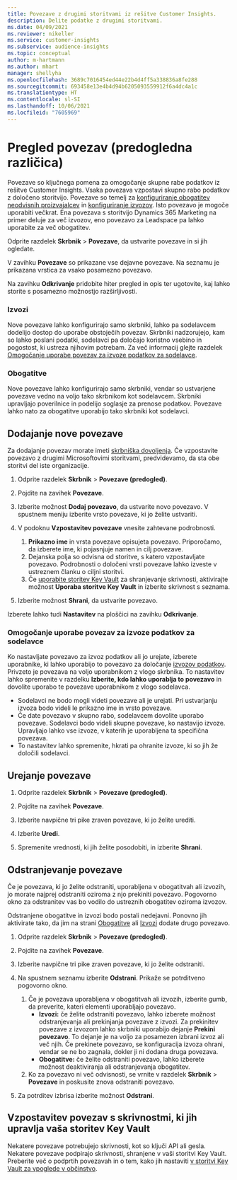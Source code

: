 ```yaml
---
title: Povezave z drugimi storitvami iz rešitve Customer Insights.
description: Delite podatke z drugimi storitvami.
ms.date: 04/09/2021
ms.reviewer: nikeller
ms.service: customer-insights
ms.subservice: audience-insights
ms.topic: conceptual
author: m-hartmann
ms.author: mhart
manager: shellyha
ms.openlocfilehash: 3689c7016454ed44e22b4d4ff5a338836a8fe288
ms.sourcegitcommit: 693458e13e4b4d94b6205093559912f6a4dc4a1c
ms.translationtype: HT
ms.contentlocale: sl-SI
ms.lasthandoff: 10/06/2021
ms.locfileid: "7605969"
---
```

# <a name="connections-preview-overview"></a>Pregled povezav (predogledna različica)

Povezave so ključnega pomena za omogočanje skupne rabe podatkov iz rešitve Customer Insights. Vsaka povezava vzpostavi skupno rabo podatkov z določeno storitvijo. Povezave so temelj za [konfiguriranje obogatitev neodvisnih proizvajalcev](enrichment-hub.md) in [konfiguriranje izvozov](export-destinations.md). Isto povezavo je mogoče uporabiti večkrat. Ena povezava s storitvijo Dynamics 365 Marketing na primer deluje za več izvozov, eno povezavo za Leadspace pa lahko uporabite za več obogatitev.

Odprite razdelek **Skrbnik** > **Povezave**, da ustvarite povezave in si jih ogledate.

V zavihku **Povezave** so prikazane vse dejavne povezave. Na seznamu je prikazana vrstica za vsako posamezno povezavo. 

Na zavihku **Odkrivanje** pridobite hiter pregled in opis ter ugotovite, kaj lahko storite s posamezno možnostjo razširljivosti.

### <a name="exports"></a>Izvozi

Nove povezave lahko konfigurirajo samo skrbniki, lahko pa sodelavcem dodelijo dostop do uporabe obstoječih povezav. Skrbniki nadzorujejo, kam so lahko poslani podatki, sodelavci pa določajo koristno vsebino in pogostost, ki ustreza njihovim potrebam. Za več informacij glejte razdelek [Omogočanje uporabe povezav za izvoze podatkov za sodelavce](#allow-contributors-to-use-a-connection-for-exports).

### <a name="enrichments"></a>Obogatitve

Nove povezave lahko konfigurirajo samo skrbniki, vendar so ustvarjene povezave vedno na voljo tako skrbnikom kot sodelavcem. Skrbniki upravljajo poverilnice in podelijo soglasje za prenose podatkov. Povezave lahko nato za obogatitve uporabijo tako skrbniki kot sodelavci.

## <a name="add-a-new-connection"></a>Dodajanje nove povezave

Za dodajanje povezav morate imeti [skrbniška dovoljenja](permissions.md). Če vzpostavite povezavo z drugimi Microsoftovimi storitvami, predvidevamo, da sta obe storitvi del iste organizacije.

1. Odprite razdelek **Skrbnik** > **Povezave (predogled)**.

1. Pojdite na zavihek **Povezave**.

1. Izberite možnost **Dodaj povezavo**, da ustvarite novo povezavo. V spustnem meniju izberite vrsto povezave, ki jo želite ustvariti.

1. V podoknu **Vzpostavitev povezave** vnesite zahtevane podrobnosti. 
   1. **Prikazno ime** in vrsta povezave opisujeta povezavo. Priporočamo, da izberete ime, ki pojasnjuje namen in cilj povezave.
   1. Dejanska polja so odvisna od storitve, s katero vzpostavljate povezavo. Podrobnosti o določeni vrsti povezave lahko izveste v ustreznem članku o ciljni storitvi.
   1. Če [uporabite storitev Key Vault](use-azure-key-vault.md) za shranjevanje skrivnosti, aktivirajte možnost **Uporaba storitve Key Vault** in izberite skrivnost s seznama.

1. Izberite možnost **Shrani**, da ustvarite povezavo.

Izberete lahko tudi **Nastavitev** na ploščici na zavihku **Odkrivanje**.

### <a name="allow-contributors-to-use-a-connection-for-exports"></a>Omogočanje uporabe povezav za izvoze podatkov za sodelavce

Ko nastavljate povezavo za izvoz podatkov ali jo urejate, izberete uporabnike, ki lahko uporabijo to povezavo za določanje [izvozov podatkov](export-destinations.md). Privzeto je povezava na voljo uporabnikom z vlogo skrbnika. To nastavitev lahko spremenite v razdelku **Izberite, kdo lahko uporablja to povezavo** in dovolite uporabo te povezave uporabnikom z vlogo sodelavca.

- Sodelavci ne bodo mogli videti povezave ali je urejati. Pri ustvarjanju izvoza bodo videli le prikazno ime in vrsto povezave.
- Če date povezavo v skupno rabo, sodelavcem dovolite uporabo povezave. Sodelavci bodo videli skupne povezave, ko nastavijo izvoze. Upravljajo lahko vse izvoze, v katerih je uporabljena ta specifična povezava.
- To nastavitev lahko spremenite, hkrati pa ohranite izvoze, ki so jih že določili sodelavci.

## <a name="edit-a-connection"></a>Urejanje povezave

1. Odprite razdelek **Skrbnik** > **Povezave (predogled)**.

1. Pojdite na zavihek **Povezave**.

1. Izberite navpične tri pike zraven povezave, ki jo želite urediti.

1. Izberite **Uredi**.

1. Spremenite vrednosti, ki jih želite posodobiti, in izberite **Shrani**.

## <a name="remove-a-connection"></a>Odstranjevanje povezave

Če je povezava, ki jo želite odstraniti, uporabljena v obogatitvah ali izvozih, jo morate najprej odstraniti oziroma z njo prekiniti povezavo. Pogovorno okno za odstranitev vas bo vodilo do ustreznih obogatitev oziroma izvozov. 

Odstranjene obogatitve in izvozi bodo postali nedejavni. Ponovno jih aktivirate tako, da jim na strani [Obogatitve](enrichment-hub.md) ali [Izvozi](export-destinations.md) dodate drugo povezavo.

1. Odprite razdelek **Skrbnik** > **Povezave (predogled)**.

1. Pojdite na zavihek **Povezave**.

1. Izberite navpične tri pike zraven povezave, ki jo želite odstraniti.

1. Na spustnem seznamu izberite **Odstrani**. Prikaže se potrditveno pogovorno okno.

   1. Če je povezava uporabljena v obogatitvah ali izvozih, izberite gumb, da preverite, kateri elementi uporabljajo povezavo.
      - **Izvozi:** če želite odstraniti povezavo, lahko izberete možnost odstranjevanja ali prekinjanja povezave z izvozi. Za prekinitev povezave z izvozom lahko skrbniki uporabijo dejanje **Prekini povezavo**. To dejanje je na voljo za posamezen izbrani izvoz ali več njih. Če prekinete povezavo, se konfiguracija izvoza ohrani, vendar se ne bo zagnala, dokler ji ni dodana druga povezava.
      - **Obogatitve:** če želite odstraniti povezavo, lahko izberete možnost deaktiviranja ali odstranjevanja obogatitev. 
   1. Ko za povezavo ni več odvisnosti, se vrnite v razdelek **Skrbnik** > **Povezave** in poskusite znova odstraniti povezavo.

1. Za potrditev izbrisa izberite možnost **Odstrani**.

## <a name="set-up-connections-with-secrets-managed-by-your-own-key-vault"></a>Vzpostavitev povezav s skrivnostmi, ki jih upravlja vaša storitev Key Vault

Nekatere povezave potrebujejo skrivnosti, kot so ključi API ali gesla. Nekatere povezave podpirajo skrivnosti, shranjene v vaši storitvi Key Vault. Preberite več o podprtih povezavah in o tem, kako jih nastaviti [v storitvi Key Vault za vpoglede v občinstvo](use-azure-key-vault.md).

